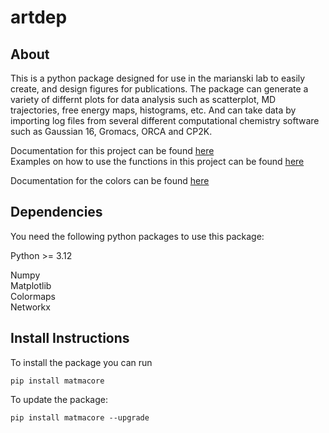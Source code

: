 # artdep

## About
This is a python package designed for use in the marianski lab to easily create, and design figures for publications. The package can generate a variety of differnt plots for data analysis such as scatterplot, MD trajectories, free energy maps, histograms, etc. And can take data by importing log files from several different computational chemistry software such as Gaussian 16, Gromacs, ORCA and CP2K.

Documentation for this project can be found [here](https://marianski-lab.github.io/artdep/index.html)   
Examples on how to use the functions in this project can be found [here](https://drive.google.com/drive/folders/1JmUZs-CdwWdPFBqxfvrcarnWGhy6zi9g?usp=sharing)

Documentation for the colors can be found [here](https://pratiman-91.github.io/colormaps/docs/Sequential)

## Dependencies
You need the following python packages to use this package:  

Python >= 3.12  

Numpy  
Matplotlib  
Colormaps  
Networkx

## Install Instructions
To install the package you can run  
```
pip install matmacore
```

To update the package:
```
pip install matmacore --upgrade
```

